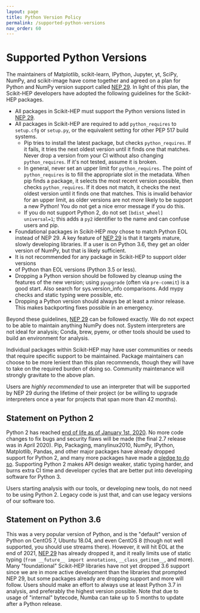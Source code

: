 ```yaml
---
layout: page
title: Python Version Policy
permalink: /supported-python-versions
nav_order: 60
---
```


Supported Python Versions
=========================

The maintainers of Matplotlib, scikit-learn, IPython, Jupyter, yt, SciPy,
NumPy, and scikit-image have come together and agreed on a plan for Python and
NumPy version support called [NEP 29][]. In light of this plan, the Scikit-HEP
developers have adopted the following guidelines for the Scikit-HEP packages.

* All packages in Scikit-HEP must support the Python versions listed in [NEP 29][].
* All packages in Scikit-HEP are required to add `python_requires` to
  `setup.cfg` or `setup.py`, or the equivalent setting for other PEP 517 build
  systems.
    - Pip tries to install the latest package, but checks `python_requires`. If
      it fails, it tries the next oldest version until it finds one that
      matches. Never drop a version from your CI without also changing
      `python_requires`. If it's not tested, assume it is broken.
    - In general, never set an upper limit for `python_requires`. The point of
      `python_requires` is to fill the appropriate slot in the metadata. When
      pip finds a package, it selects the most recent version possible, then
      checks `python_requires`. If it does not match, it checks the next oldest
      version until it finds one that matches. This is invalid behavior for
      an upper limit, as older versions are not _more_ likely to be support a
      new Python! You do not get a nice error message if you do this.
    - If you do not support Python 2, do not set `[bdist_wheel] universal=1`;
      this adds a `py2` identifier to the name and can confuse users and pip.
* Foundational packages in Scikit-HEP _may_ chose to match Python EOL instead of NEP
  29. A key feature of [NEP 29][] is that it targets mature, slowly developing libraries.
  If a user is on Python 3.6, they get an older version of NumPy, but that is
  likely sufficient.
* It is not recommended for any package in Scikit-HEP to support older versions
* of Python than EOL versions (Python 3.5 or less).
* Dropping a Python version should be followed by cleanup using the features of the
  new version; using `pyupgrade` (often via `pre-commit`) is a good start. Also search
  for sys.version_info comparisons. Add mypy checks and static typing were possible, etc.
* Dropping a Python version should always be at least a minor release. This makes
  backporting fixes possible in an emergency.

Beyond these guidelines, [NEP 29][] can be followed exactly. We do not expect to be
able to maintain anything NumPy does not. System interpreters are not ideal for analysis;
Conda, brew, pyenv, or other tools should be used to build an environment for analysis.

Individual packages within Scikit-HEP may have user communities or needs that
require specific support to be maintained. Package maintainers can choose to be
more lenient than this plan recommends, though they will have to take on the
required burden of doing so. Community maintenance will strongly gravitate to the
above plan.

Users are *highly recommended* to use an interpreter that will be supported by
NEP 29 during the lifetime of their project (or be willing to upgrade interpreters
once a year for projects that span more than 42 months).

Statement on Python 2
---------------------

Python 2 has reached [end of life as of January 1st, 2020][py2clock]. No more
code changes to fix bugs and security flaws will be made (the final 2.7 release
was in April 2020). Pip, Packaging, manylinux2010, NumPy, IPython, Matplotlib,
Pandas, and other major packages have already dropped support for Python 2, and
many more packages have made a [pledge to do so][py3statement]. Supporting Python
2 makes API design weaker, static typing harder, and burns extra CI time and
developer cycles that are better put into developing software for Python 3.

Users starting analysis with our tools, or developing new tools, do not need to
be using Python 2. Legacy code is just that, and can use legacy versions of our
software too.

Statement on Python 3.6
-----------------------

This was a very popular version of Python, and is the "default" version of Python
on CentOS 7, Ubuntu 18.04, and even CentOS 8 (though not well supported, you should
use streams there). However, it will hit EOL at the end of 2021, [NEP 29][] has
already dropped it, and it really limits use of static typing
(`from __future__ import annotations`, `__class_getitem__`, and more). Many
"foundational" Scikit-HEP libraries have not yet dropped 3.6 support since we are
in more active development than the libraries that prompted NEP 29, but some
packages already are dropping support and more will follow. Users should make an
effort to always use at least Python 3.7 in analysis, and preferably the highest
version possible. Note that due to usage of "internal" bytecode, Numba can take up
to 5 months to update after a Python release.


[NEP 29]: https://numpy.org/neps/nep-0029-deprecation_policy.html
[py2clock]: https://pythonclock.org
[py3statement]: https://python3statement.org
